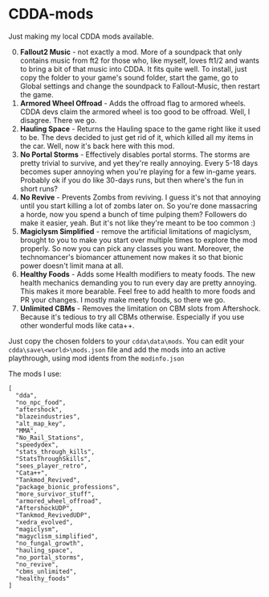# CDDA-mods

Just making my local CDDA mods available.

0. **Fallout2 Music** - not exactly a mod. More of a soundpack that only contains music from ft2 for those who, like myself, loves ft1/2 and wants to bring a bit of that music into CDDA. It fits quite well. To install, just copy the folder to your game's sound folder, start the game, go to Global settings and change the soundpack to Fallout-Music, then restart the game.
1. **Armored Wheel Offroad** - Adds the offroad flag to armored wheels. CDDA devs claim the armored wheel is too good to be offroad. Well, I disagree. There we go.
2. **Hauling Space** - Returns the Hauling space to the game right like it used to be. The devs decided to just get rid of it, which killed all my items in the car. Well, now it's back here with this mod.
3. **No Portal Storms** - Effectively disables portal storms. The storms are pretty trivial to survive, and yet they're really annoying. Every 5-18 days becomes super annoying when you're playing for a few in-game years. Probably ok if you do like 30-days runs, but then where's the fun in short runs?
4. **No Revive** - Prevents Zombs from reviving. I guess it's not that annoying until you start killing a lot of zombs later on. So you're done massacring a horde, now you spend a bunch of time pulping them? Followers do make it easier, yeah. But it's not like they're meant to be too common :)
5. **Magiclysm Simplified** - remove the artificial limitations of magiclysm, brought to you to make you start over multiple times to explore the mod properly. So now you can pick any classes you want. Moreover, the technomancer's biomancer attunement now makes it so that bionic power doesn't limit mana at all. 
5. **Healthy Foods** - Adds some Health modifiers to meaty foods. The new health mechanics demanding you to run every day are pretty annoying. This makes it more bearable. Feel free to add health to more foods and PR your changes. I mostly make meety foods, so there we go.
6. **Unlimited CBMs** - Removes the limitation on CBM slots from Aftershock. Because it's tedious to try all CBMs otherwise. Especially if you use other wonderful mods like cata++.

Just copy the chosen folders to your `cdda\data\mods`. You can edit your `cdda\save\<world>\mods.json` file and add the mods into an active playthrough, using mod idents from the `modinfo.json`


The mods I use: 

```
[
  "dda",
  "no_npc_food",
  "aftershock",
  "blazeindustries",
  "alt_map_key",
  "MMA",
  "No_Rail_Stations",
  "speedydex",
  "stats_through_kills",
  "StatsThroughSkills",
  "sees_player_retro",
  "Cata++",
  "Tankmod_Revived",
  "package_bionic_professions",
  "more_survivor_stuff",
  "armored_wheel_offroad",
  "AftershockUDP",
  "Tankmod_RevivedUDP",
  "xedra_evolved",
  "magiclysm",
  "magyclism_simplified",
  "no_fungal_growth",
  "hauling_space",
  "no_portal_storms",
  "no_revive",
  "cbms_unlimited",
  "healthy_foods"
]
```
